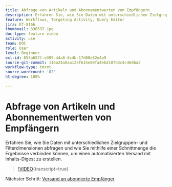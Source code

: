 ```yaml
---
title: Abfrage von Artikeln und Abonnementwerten von Empfängern
description: Erfahren Sie, wie Sie Daten mit unterschiedlichen Zielgruppen- und Filterdimensionen abfragen und wie Sie mithilfe einer Schnittmenge die Ergebnisse verbinden können, um einen automatisierten Versand mit Inhalts-Digest zu erstellen.
feature: Workflows, Targeting Activity, Query Editor
jira: KT-8166
thumbnail: 336537.jpg
doc-type: feature video
activity: use
team: DOC
role: User
level: Beginner
exl-id: 053a657f-e399-44a8-8c4b-17d08e82e4a9
source-git-commit: 116a24a8aa123f615e08fa4ebd187b3c4c460ba2
workflow-type: tm+mt
source-wordcount: '82'
ht-degree: 100%

---
```


# Abfrage von Artikeln und Abonnementwerten von Empfängern

Erfahren Sie, wie Sie Daten mit unterschiedlichen Zielgruppen- und Filterdimensionen abfragen und wie Sie mithilfe einer Schnittmenge die Ergebnisse verbinden können, um einen automatisierten Versand mit Inhalts-Digest zu erstellen.

>[!VIDEO](https://video.tv.adobe.com/v/336537?quality=12&learn=on){transcript=true}

Nächster Schritt: [Versand an abonnierte Empfänger](/help/tutorial-use-soap-apis/send-delivery-to-subscribed-recipients.md)
